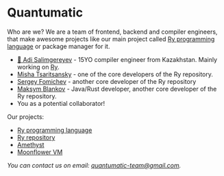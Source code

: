 # Quantumatic

Who are we? We are a team of frontend, backend and compiler engineers, that make awesome projects like our main project called [Ry programming language](https://github.com/quantumatic/ry) or package manager for it.

* [👑 Adi Salimgereyev](https://github.com/abs0luty) - 15YO compiler engineer from Kazakhstan. Mainly working on [Ry](https://github.com/quantumatic/ry).
* [Misha Tsaritsansky](https://github.com/De-Santos) - one of the core developers of the Ry repository.
* [Sergey Fomichev](https://github.com/serfom256) - another core developer of the Ry repository
* [Maksym Blankov](https://github.com/1ulans1) - Java/Rust developer, another core developer of the Ry repository.
* You as a potential collaborator!

Our projects:
* [Ry programming language](https://github.com/quantumatic/ry)
* [Ry repository](https://github.com/quantumatic/ry-repository)
* [Amethyst](https://github.com/quantumatic/amethyst)
* [Moonflower VM](https://github.com/quantumatic/moonflower-vm)

_You can contact us on email: quantumatic-team@gmail.com._
